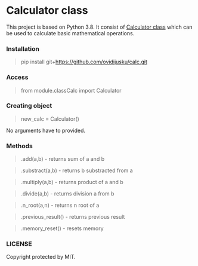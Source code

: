 # Calculator class

This project is based on Python 3.8. It consist of [Calculator class](https://github.com/ovidijusku/calc/blob/main/module/classCalc.py) which can be used to calculate basic mathematical operations.

### Installation

> pip install git+https://github.com/ovidijusku/calc.git

### Access

> from module.classCalc import Calculator

### Creating object

> new_calc = Calculator()

No arguments have to provided.

### Methods

> .add(a,b) - returns sum of a and b

> .substract(a,b) - returns b substracted from a

> .multiply(a,b) - returns product of a and b

> .divide(a,b) - returns division a from b

> .n_root(a,n) - returns n root of a

> .previous_result() - returns previous result

> .memory_reset() - resets memory

### LICENSE

Copyright protected by MIT.
